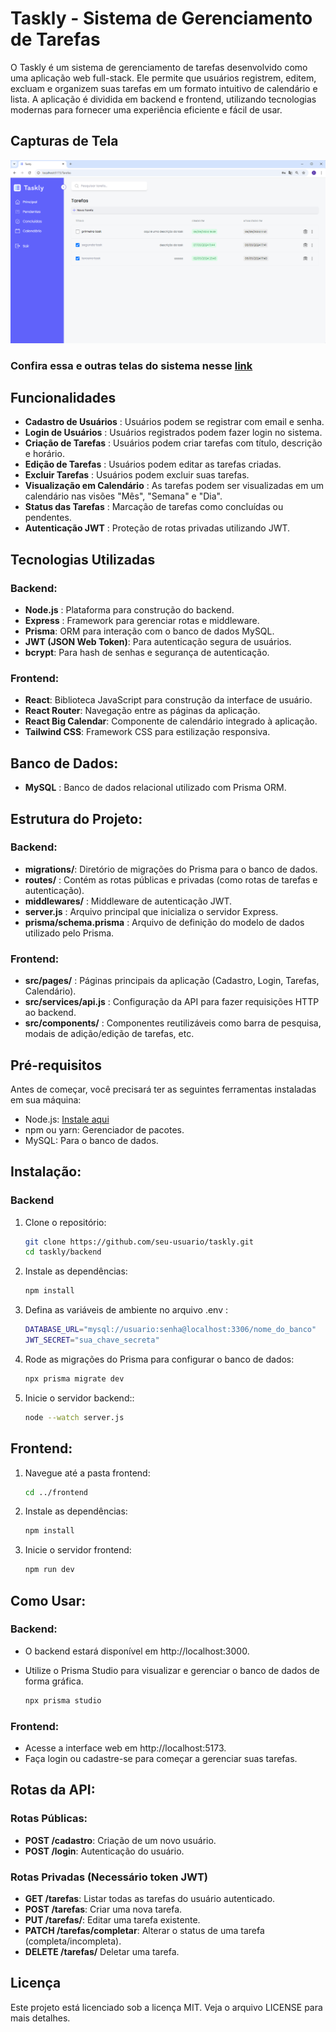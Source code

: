 # Taskly - Sistema de Gerenciamento de Tarefas

O Taskly é um sistema de gerenciamento de tarefas desenvolvido como uma aplicação web full-stack. Ele permite que usuários registrem, editem, excluam e organizem suas tarefas em um formato intuitivo de calendário e lista. A aplicação é dividida em backend e frontend, utilizando tecnologias modernas para fornecer uma experiência eficiente e fácil de usar.
## Capturas de Tela

![Tela Cadastro](/frontend/public/assets/Telas/TelaTarefaslGeral.png)

### Confira essa e outras telas do sistema nesse [link](/frontend/public/assets/Telas/) 

## Funcionalidades

- **Cadastro de Usuários** : Usuários podem se registrar com email e senha.
- **Login de Usuários** : Usuários registrados podem fazer login no sistema.
- **Criação de Tarefas** : Usuários podem criar tarefas com título, descrição e horário.
- **Edição de Tarefas** : Usuários podem editar as tarefas criadas.
- **Excluir Tarefas** : Usuários podem excluir suas tarefas.
- **Visualização em Calendário** : As tarefas podem ser visualizadas em um calendário nas visões "Mês", "Semana" e "Dia".
- **Status das Tarefas** : Marcação de tarefas como concluídas ou pendentes.
- **Autenticação JWT** : Proteção de rotas privadas utilizando JWT.

## Tecnologias Utilizadas

### Backend:

- **Node.js** : Plataforma para construção do backend.
- **Express** : Framework para gerenciar rotas e middleware.
- **Prisma**: ORM para interação com o banco de dados MySQL.
- **JWT (JSON Web Token)**: Para autenticação segura de usuários.
- **bcrypt**: Para hash de senhas e segurança de autenticação.

### Frontend:
- **React**: Biblioteca JavaScript para construção da interface de usuário.
- **React Router**: Navegação entre as páginas da aplicação.
- **React Big Calendar**: Componente de calendário integrado à aplicação.
- **Tailwind CSS**: Framework CSS para estilização responsiva.

## Banco de Dados:
- **MySQL** : Banco de dados relacional utilizado com Prisma ORM.

## Estrutura do Projeto:

### Backend:
- **migrations/**: Diretório de migrações do Prisma para o banco de dados.
- **routes/** : Contém as rotas públicas e privadas (como rotas de tarefas e autenticação).
- **middlewares/** : Middleware de autenticação JWT.
- **server.js** : Arquivo principal que inicializa o servidor Express.
- **prisma/schema.prisma** : Arquivo de definição do modelo de dados utilizado pelo Prisma.

### Frontend:
- **src/pages/** : Páginas principais da aplicação (Cadastro, Login, Tarefas, Calendário).
- **src/services/api.js** : Configuração da API para fazer requisições HTTP ao backend.
- **src/components/** : Componentes reutilizáveis como barra de pesquisa, modais de adição/edição de tarefas, etc.

## Pré-requisitos

Antes de começar, você precisará ter as seguintes ferramentas instaladas em sua máquina:

- Node.js: [Instale aqui](https://nodejs.org/en/download/prebuilt-installer)
- npm ou yarn: Gerenciador de pacotes.
- MySQL: Para o banco de dados.

## Instalação:

### Backend

1. Clone o repositório:

    ```bash
    git clone https://github.com/seu-usuario/taskly.git
    cd taskly/backend
    ```


2. Instale as dependências:

    ```bash
    npm install
    ```
3. Defina as variáveis de ambiente no arquivo .env :

    ```bash
    DATABASE_URL="mysql://usuario:senha@localhost:3306/nome_do_banco"
    JWT_SECRET="sua_chave_secreta"
    ```
4. Rode as migrações do Prisma para configurar o banco de dados:

    ```bash
    npx prisma migrate dev
    ```

5. Inicie o servidor backend::

    ```bash
    node --watch server.js
    ```

## Frontend:

1. Navegue até a pasta frontend:

    ```bash
    cd ../frontend
    ```

2. Instale as dependências:

    ```bash
    npm install
    ```
3. Inicie o servidor frontend:

    ```bash
    npm run dev
    ```

## Como Usar:

### Backend:

- O backend estará disponível em http://localhost:3000.

- Utilize o Prisma Studio para visualizar e gerenciar o banco de dados de forma gráfica.

    ```bash
    npx prisma studio
    ```
### Frontend:

- Acesse a interface web em http://localhost:5173.
- Faça login ou cadastre-se para começar a gerenciar suas tarefas.

## Rotas da API:

### Rotas Públicas:

- **POST /cadastro**: Criação de um novo usuário.
- **POST /login**: Autenticação do usuário.

### Rotas Privadas (Necessário token JWT)

- **GET /tarefas**: Listar todas as tarefas do usuário autenticado.
- **POST /tarefas**: Criar uma nova tarefa.
- **PUT /tarefas/**:  Editar uma tarefa existente.
- **PATCH /tarefas/completar**: Alterar o status de uma tarefa (completa/incompleta).
- **DELETE /tarefas/** Deletar uma tarefa.


## Licença

Este projeto está licenciado sob a licença MIT. Veja o arquivo LICENSE para mais detalhes.
